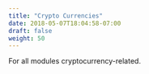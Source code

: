```yaml
---
title: "Crypto Currencies"
date: 2018-05-07T18:04:58-07:00
draft: false
weight: 50
---
```


For all modules cryptocurrency-related.
